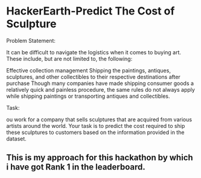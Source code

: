 # HackerEarth-Predict The Cost of Sculpture
Problem Statement:

It can be difficult to navigate the logistics when it comes to buying art. These include, but are not limited to, the following:

Effective collection management
Shipping the paintings, antiques, sculptures, and other collectibles to their respective destinations after purchase
Though many companies have made shipping consumer goods a relatively quick and painless procedure, the same rules do not always apply while shipping paintings or transporting antiques and collectibles.


Task:

ou work for a company that sells sculptures that are acquired from various artists around the world. Your task is to predict the cost required to ship these sculptures to customers based on the information provided in the dataset.

## This is my approach for this hackathon by which i have got Rank 1 in the leaderboard.
